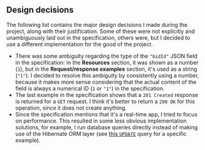## Design decisions
The following list contains the major design decisions I made during the project, along with their justification. Some of these were not explicitly and unambiguously laid out in the specification, others were, but I decided to use a different implementation for the good of the project.
* There was some ambiguity regarding the type of the `"bidId"` JSON field in the specification: in the **Resources** section, it was shown as a number (`1`), but in the **Request/response examples** section, it's used as a string (`"1"`). I decided to resolve this ambiguity by consistently using a number, because it makes more sense considering that the actual content of the field is always a numerical ID (`1` or `"1"`) in the specification.
* The last example in the specification shows that a `201 Created` response is returned for a `GET` request. I think it's better to return a `200 OK` for this operation, since it does not create anything.
* Since the specification mentions that it's a real-time app, I tried to focus on performance. This resulted in some less obvious implementation solutions, for example, I run database queries directly instead of making use of the Hibernate ORM layer (see [this `UPDATE`](https://github.com/acsbendi/biddingapp/blob/db55096bcca5df6c7efff03941877ca723793d06/src/main/java/com/bendeguz/biddingapp/core/Campaign.java#L19) query for a specific example).
